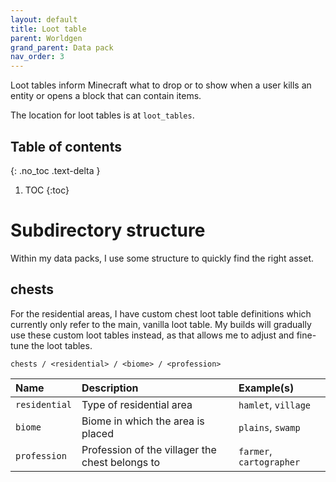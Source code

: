 ```yaml
---
layout: default
title: Loot table
parent: Worldgen
grand_parent: Data pack
nav_order: 3
---
```


Loot tables inform Minecraft what to drop or to show when a user
kills an entity or opens a block that can contain items.

The location for loot tables is at `loot_tables`.

## Table of contents
{: .no_toc .text-delta }

1. TOC
{:toc}

# Subdirectory structure

Within my data packs, I use some structure to quickly find the right asset.

## chests

For the residential areas, I have custom chest loot table definitions which
currently only refer to the main, vanilla loot table. My builds will gradually
use these custom loot tables instead, as that allows me to adjust and fine-tune
the loot tables.

```
chests / <residential> / <biome> / <profession>
```

| Name | Description | Example(s) |
|:--|:--|:--|
| `residential` | Type of residential area | `hamlet`, `village` |
| `biome` | Biome in which the area is placed | `plains`, `swamp` |
| `profession` | Profession of the villager the chest belongs to | `farmer`, `cartographer` |


